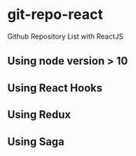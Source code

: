# git-repo-react
Github Repository List with ReactJS

## Using node version > 10

## Using React Hooks

## Using Redux

## Using Saga
